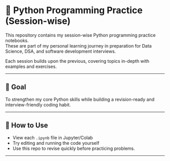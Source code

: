 # 🐍 Python Programming Practice (Session-wise)

This repository contains my session-wise Python programming practice notebooks.  
These are part of my personal learning journey in preparation for Data Science, DSA, and software development interviews.

Each session builds upon the previous, covering topics in-depth with examples and exercises.

---

## 🎯 Goal

To strengthen my core Python skills while building a revision-ready and interview-friendly coding habit.

---

## 🧠 How to Use

- View each `.ipynb` file in Jupyter/Colab
- Try editing and running the code yourself
- Use this repo to revise quickly before practicing problems.

---
